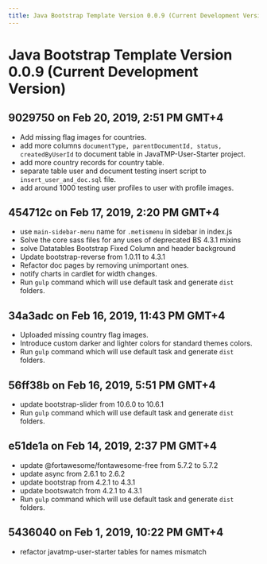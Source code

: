 ```yaml
---
title: Java Bootstrap Template Version 0.0.9 (Current Development Version)
---
```

# Java Bootstrap Template Version 0.0.9 (Current Development Version)

## 9029750 on Feb 20, 2019, 2:51 PM GMT+4
- Add missing flag images for countries.
- add more columns `documentType, parentDocumentId, status, createdByUserId` to document table in JavaTMP-User-Starter project.
- add more country records for country table.
- separate table user and document testing insert script to `insert_user_and_doc.sql` file.
- add around 1000 testing user profiles to user with profile images.

## 454712c on Feb 17, 2019, 2:20 PM GMT+4
- use `main-sidebar-menu` name for `.metismenu` in sidebar in index.js
- Solve the core sass files for any uses of deprecated BS 4.3.1 mixins
- solve Datatables Bootstrap Fixed Column and header background
- Update bootstrap-reverse from 1.0.11 to 4.3.1
- Refactor doc pages by removing unimportant ones.
- notify charts in cardlet for width changes.
- Run `gulp` command which will use default task and generate `dist` folders.

## 34a3adc on Feb 16, 2019, 11:43 PM GMT+4
- Uploaded missing country flag images.
- Introduce custom darker and lighter colors for standard themes colors.
- Run `gulp` command which will use default task and generate `dist` folders.

## 56ff38b on Feb 16, 2019, 5:51 PM GMT+4
- update bootstrap-slider from 10.6.0 to 10.6.1
- Run `gulp` command which will use default task and generate `dist` folders.

## e51de1a on Feb 14, 2019, 2:37 PM GMT+4
- update @fortawesome/fontawesome-free from 5.7.2 to 5.7.2
- update async from 2.6.1 to 2.6.2
- update bootstrap from 4.2.1 to 4.3.1
- update bootswatch from 4.2.1 to 4.3.1
- Run `gulp` command which will use default task and generate `dist` folders.

## 5436040 on Feb 1, 2019, 10:22 PM GMT+4
- refactor javatmp-user-starter tables for names mismatch